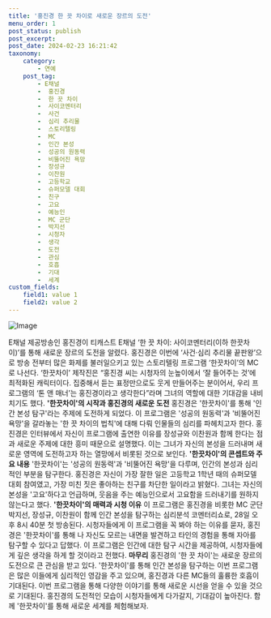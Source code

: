 ```yaml
---
title: '홍진경 한 끗 차이로 새로운 장르의 도전'
menu_order: 1
post_status: publish
post_excerpt: 
post_date: 2024-02-23 16:21:42
taxonomy:
    category:
        - 연예
    post_tag:
        - E채널
        -  홍진경
        -  한 끗 차이
        -  사이코멘터리
        -  사건
        -  심리 추리물
        -  스토리텔링
        -  MC
        -  인간 본성
        -  성공의 원동력
        -  비뚤어진 욕망
        -  장성규
        -  이찬원
        -  고등학교
        -  슈퍼모델 대회
        -  친구
        -  고요
        -  예능인
        -  MC 군단
        -  박지선
        -  시청자
        -  생각
        -  도전
        -  관심
        -  호흡
        -  기대
        -  세계
custom_fields:
    field1: value 1
    field2: value 2
---
```


![Image](https://mimgnews.pstatic.net/image/144/2024/02/22/0000944854_001_20240222094301236.jpg?type=w540)

E채널 제공방송인 홍진경이 티캐스트 E채널 ‘한 끗 차이: 사이코멘터리(이하 한끗차이)’를 통해 새로운 장르의 도전을 알렸다. 홍진경은 이번에 ‘사건‧심리 추리물 끝판왕’으로 방송 전부터 많은 화제를 불러일으키고 있는 스토리텔링 프로그램 ‘한끗차이’의 MC로 나선다. ‘한끗차이’ 제작진은 “홍진경 씨는 시청자의 눈높이에서 ‘잘 들어주는 것’에 최적화된 캐릭터이다. 집중해서 듣는 표정만으로도 웃게 만들어주는 분이어서, 우리 프로그램의 ‘톤 앤 매너’는 홍진경이라고 생각한다”라며 그녀의 역할에 대한 기대감을 내비치기도 했다. 
**'한끗차이'의 시작과 홍진경의 새로운 도전**
홍진경은 '한끗차이'를 통해 '인간 본성 탐구'라는 주제에 도전하게 되었다. 이 프로그램은 '성공의 원동력'과 '비뚤어진 욕망'을 갈라놓는 '한 끗 차이의 법칙'에 대해 다뤄 인물들의 심리를 파헤치고자 한다. 홍진경은 인터뷰에서 자신이 프로그램에 출연한 이유를 장성규와 이찬원과 함께 한다는 점과 새로운 주제에 대한 흥미 때문으로 설명했다. 이는 그녀가 자신의 본성을 드러내며 새로운 영역에 도전하고자 하는 열망에서 비롯된 것으로 보인다.
**'한끗차이'의 콘셉트와 주요 내용**
'한끗차이'는 '성공의 원동력'과 '비뚤어진 욕망'을 다루며, 인간의 본성과 심리적인 부분을 탐구한다. 홍진경은 자신이 가장 잘한 일은 고등학교 1학년 때의 슈퍼모델 대회 참여였고, 가장 미친 짓은 좋아하는 친구를 차단한 일이라고 밝혔다. 그녀는 자신의 본성을 '고요'하다고 언급하며, 웃음을 주는 예능인으로서 고요함을 드러내기를 원하지 않는다고 했다.
**'한끗차이'의 매력과 시청 이유**
이 프로그램은 홍진경을 비롯한 MC 군단 박지선, 장성규, 이찬원이 함께 인간 본성을 탐구하는 심리분석 코멘터리쇼로, 28일 오후 8시 40분 첫 방송된다. 시청자들에게 이 프로그램을 꼭 봐야 하는 이유를 묻자, 홍진경은 '한끗차이'를 통해 나 자신도 모르는 내면을 발견하고 타인의 경험을 통해 자아를 탐구할 수 있다고 답했다. 이 프로그램은 인간에 대한 탐구 시간을 제공하여, 시청자들에게 깊은 생각을 하게 할 것이라고 전했다. 
**마무리**
홍진경의 '한 끗 차이'는 새로운 장르의 도전으로 큰 관심을 받고 있다. '한끗차이'를 통해 인간 본성을 탐구하는 이번 프로그램은 많은 이들에게 심리적인 영감을 주고 있으며, 홍진경과 다른 MC들의 훌륭한 호흡이 기대된다. 이번 프로그램을 통해 다양한 이야기를 통해 새로운 시선을 얻을 수 있을 것으로 기대된다. 홍진경의 도전적인 모습이 시청자들에게 다가갈지, 기대감이 높아진다. 함께 '한끗차이'를 통해 새로운 세계를 체험해보자.
